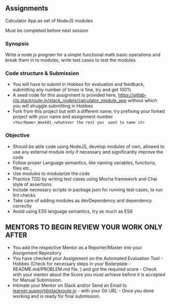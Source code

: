 ## Assignments
Calculator App as set of NodeJS modules

Must be completed before next session

### Synopsis
Write a node.js program for a simple functional math basic operations and break them in to modules, write test cases to test the modules

### Code structure & Submission
- You will have to submit in Hobbes for evaluation and feedback, submitting any number of times is fine, try and get 100%
- A seed code for this assignment is provided here, https://gitlab-cts.stackroute.in/stack_nodejs/calculator_module_app without which you will struggle submitting in Hobbes
- Fork from this project but with a different name, try prefixing your forked project with your name and assignment number `<YourName>_Week01_<whatever the rest you  want to name it>`

### Objective
- Should be able code using NodeJS, develop modules of own, allowed to use any external module only if necessary and significantly improve the code
- Follow proper Language semantics, like naming variables, functions, files etc.,
- Use modules to modularize the code
- Practice TDD by writing test cases using Mocha framework and Chai style of assertions
- Include necessary scripts in package.json for running test cases, to run lint checks
- Take care of adding modules as devDependency and dependency correctly
- Avoid using ES5 language semantics, try as much as ES6

## MENTORS TO BEGIN REVIEW YOUR WORK ONLY AFTER 

- You add the respective Mentor as a Reporter/Master into your Assignment Repository
- You have checked your Assignment on the Automated Evaluation Tool - Hobbes (Check for necessary steps in your Boilerplate - README.md/PROBLEM.md file. ) and got the required score - Check with your mentor about the Score you must achieve before it is accepted for Manual Submission. 
- Intimate your Mentor on Slack and/or Send an Email to learner.support@stackroute.in - with your Git URL - Once you done working and is ready for final submission.